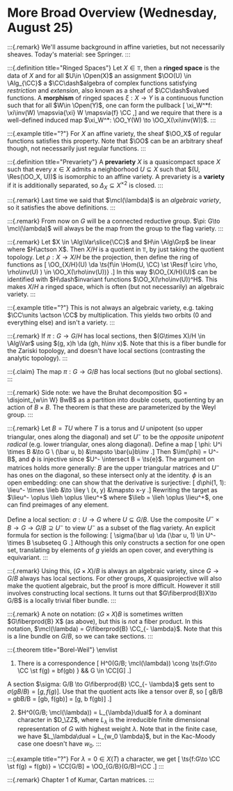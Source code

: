 # More Broad Overview (Wednesday, August 25)

:::{.remark}
We'll assume background in affine varieties, but not necessarily sheaves.
Today's material: see Springer.
:::

:::{.definition title="Ringed Spaces"}
Let $X\in \Top$, then a **ringed space** is the data of $X$ and for all $U\in \Open(X)$ an assignment $\OO(U) \in \Alg_{\CC}$ a $\CC\dash$algebra of complex functions satisfying *restriction* and *extension*, also known as a sheaf of $\CC\dash$valued functions.
A **morphism** of ringed spaces $\xi:X\to Y$ is a continuous function such that for all $W\in \Open(Y)$, one can form the pullback
\[
\xi_W^*f: \xi\inv(W) \mapsvia{\xi} W \mapsvia{f} \CC
,\]
and we require that there is a well-defined induced map $\xi_W^*: \OO_Y(W) \to \OO_X(\xi\inv(W))$.
:::

:::{.example title="?"}
For $X$ an affine variety, the sheaf $\OO_X$ of regular functions satisfies this property.
Note that $\OO$ can be an arbitrary sheaf though, not necessarily just regular functions.
:::

:::{.definition title="Prevariety"}
A **prevariety** $X$ is a quasicompact space $X$ such that every $x\in X$ admits a neighborhood $U \subseteq X$ such that $(U, \Res(\OO_X, U))$ is isomorphic to an affine variety.
A prevariety is a **variety** if it is additionally separated, so $\Delta_X \subseteq X^{\times 2}$ is closed.
:::

:::{.remark}
Last time we said that $\mcl(\lambda)$ is an *algebraic variety*, so it satisfies the above definitions.
:::

:::{.remark}
From now on $G$ will be a connected reductive group.
$\pi: G\to \mcl(\lambda)$ will always be the map from the group to the flag variety.
:::

:::{.remark}
Let $X \in \Alg\Var\slice{\CC}$ and $H\in \Alg\Grp$ be linear where $H\actson X$.
Then $X/H$ is a quotient in $\Top$, by just taking the quotient topology.
Let $\rho: X\to X/H$ be the projection, then define the ring of functions as
\[
\OO_{X/H}(U) \da \ts{f\in \Hom(U, \CC) \st \Res(f \circ \rho, \rho\inv(U) ) \in \OO_X(\rho\inv(U))}
.\]
In this way $\OO_{X/H}(U)$ can be identified with $H\dash$invariant functions $\OO_X(\rho\inv(U))^H$.
This makes $X/H$ a ringed space, which is often (but not necessarily) an algebraic variety.
:::

:::{.example title="?"}
This is not always an algebraic variety, e.g. taking $\CC\units \actson \CC$ by multiplication.
This yields two orbits (0 and everything else) and isn't a variety.
:::

:::{.remark}
If $\pi: G\to G/H$ has local sections, then $(G\times X)/H \in \Alg\Var$ using $(g, x)h \da (gh, h\inv x)$.
Note that this is a fiber bundle for the Zariski topology, and doesn't have local sections (contrasting the analytic topology).
:::

:::{.claim}
The map $\pi: G\to G/B$ has local sections (but no global sections).
:::

:::{.remark}
Side note: we have the Bruhat decomposition $G = \disjoint_{w\in W} BwB$ as a partition into double cosets, quotienting by an action of $B\times B$.
The theorem is that these are parameterized by the Weyl group.
:::

:::{.remark}
Let $B = TU$ where $T$ is a torus and $U$ unipotent (so upper triangular, ones along the diagonal) and set $U^-$ to be the *opposite unipotent radical* (e.g. lower triangular, ones along diagonal).
Define a map
\[
\phi: U^i \times B &\to G \\
(\bar u, b) &\mapsto \bar{u}b\inv 
.\]
Then $\im(\phi) = U^- B$, and $\phi$ is injective since $U^- \intersect B = \ts{e}$.
The argument on matrices holds more generally: $B$ are the upper triangular matrices and $U^-$ has ones on the diagonal, so these intersect only at the identity.
$\phi$ is an open embedding: one can show that the derivative is surjective:
\[
d\phi(1, 1): \lieu^- \times \lieb &\to \liey \\
(x, y) &\mapsto x-y
.\]
Rewriting the target as $\lieu^- \oplus \lieh \oplus \lieu^+$ where $\lieb = \lieh \oplus \lieu^+$, one can find preimages of any element.

Define a local section: $\sigma: U\to G$ where $U \subseteq G/B$.
Use the composite $U^- \times B\to G \to G/B \supseteq U^-$ to view $U^-$ as a subset of the flag variety.
An explicit formula for section is the following: 
\[
\sigma(\bar u) \da (\bar u, 1) \in U^- \times B \subseteq G
.\]
Although this only constructs a section for one open set, translating by elements of $g$ yields an open cover, and everything is equivariant.
:::

:::{.remark}
Using this, $(G\times X)/B$ is always an algebraic variety, since $G\to G/B$ always has local sections.
For other groups, $X$ quasiprojective will also make the quotient algebraic, but the proof is more difficult.
However it still involves constructing local sections.
It turns out that $G\fiberprod{B}X\to G/B$ is a locally trivial fiber bundle.
:::

:::{.remark}
A note on notation: $(G\times X)B$ is sometimes written $G\fiberprod{B} X$ (as above), but this is *not* a fiber product.
In this notation, $\mcl(\lambda) = G\fiberprod{B} \CC_{- \lambda}$.
Note that this is a line bundle on $G/B$, so we can take sections.
:::

:::{.theorem title="Borel-Weil"}
\envlist

1. There is a correspondence
  \[
  H^0(G/B; \mcl(\lambda)) \cong \ts{f:G\to \CC \st f(g) = bf(gb) } && G \in \CC[G]
  .\]

  A section $\sigma: G/B \to G\fiberprod{B} \CC_{- \lambda}$ gets sent to $\sigma(gB/B) = [g, f(g)]$.
  Use that the quotient acts like a tensor over $B$, so 
  \[
  gB/B = gbB/B = [gb, f(gb)] = [g, b f(gb)]
  .\]

2. $H^0(G/B; \mcl(\lambda)) = L_{\lambda}\dual$ for $\lambda$ a dominant character in $D_\ZZ$, where $L_\lambda$ is the irreducible finite dimensional representation of $G$ with highest weight $\lambda$.
  Note that in the finite case, we have $L_\lambda\dual = L_{w_0 \lambda}$, but in the Kac-Moody case one doesn't have $w_0$.
:::

:::{.example title="?"}
For $\lambda = 0 \in X(T)$ a character, we get 
\[
\ts{f:G\to \CC \st f(g) = f(gb)} = \CC[G/B] = \OO_{G/B}(G/B)=\CC
.\]
:::

:::{.remark}
Chapter 1 of Kumar, Cartan matrices.
:::







